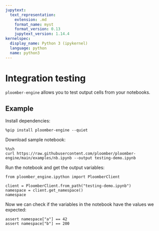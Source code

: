 ```yaml
---
jupytext:
  text_representation:
    extension: .md
    format_name: myst
    format_version: 0.13
    jupytext_version: 1.14.4
kernelspec:
  display_name: Python 3 (ipykernel)
  language: python
  name: python3
---
```


# Integration testing

`ploomber-engine` allows you to test output cells from your notebooks.

## Example

Install dependencies:

```{code-cell} ipython3
%pip install ploomber-engine --quiet
```

Download sample notebook:

```{code-cell} ipython3
%%sh
curl https://raw.githubusercontent.com/ploomber/ploomber-engine/main/examples/nb.ipynb --output testing-demo.ipynb
```

Run the notebook and get the output variables:

```{code-cell} ipython3
from ploomber_engine.ipython import PloomberClient

client = PloomberClient.from_path("testing-demo.ipynb")
namespace = client.get_namespace()
namespace
```

Now we can check if the variables in the notebook have the values we expected:

```{code-cell} ipython3
assert namespace["a"] == 42
assert namespace["b"] == 200
```
